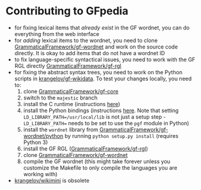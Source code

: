 # Contributing to GFpedia

- for fixing lexical items that _already exist_ in the GF wordnet, you can do everything from the web interface
- for _adding_ lexical items to the wordnet, you need to clone [GrammaticalFramework/gf-wordnet](https://github.com/GrammaticalFramework/gf-wordnet) and work on the source code directly. It is okay to add items that do not have a wordnet ID
- to fix language-specific syntactical issues, you need to work with the GF RGL directly [GrammaticalFramework/gf-rgl](https://github.com/GrammaticalFramework/gf-rgl)
- for fixing the abstract syntax trees, you need to work on the Python scripts in [krangelov/gf-wikidata](https://github.com/krangelov/gf-wikidata). To test your changes locally, you need to:
  1. clone [GrammaticalFramework/gf-core](https://github.com/GrammaticalFramework/gf-core)
  2. switch to the `majestic` branch
  3. install the C runtime (instructions [here](https://github.com/GrammaticalFramework/gf-core/tree/majestic/src/runtime/c))
  4. install the Python bindings (instructions [here](https://github.com/GrammaticalFramework/gf-core/tree/majestic/src/runtime/python). Note that setting `LD_LIBRARY_PATH=/usr/local/lib` is not just a setup step - `LD_LIBRARY_PATH=` needs to be set to use the `pgf` module in Python)
  5. install the `wordnet` library from [GrammaticalFramework/gf-wordnet/python](https://github.com/GrammaticalFramework/gf-wordnet/tree/master/python) by running `python setup.py install` (requires Python 3)
  6. install the GF RGL ([GrammaticalFramework/gf-rgl](https://github.com/GrammaticalFramework/gf-rgl))
  7. clone [GrammaticalFramework/gf-wordnet](https://github.com/GrammaticalFramework/gf-wordnet)
  8. compile the GF wordnet (this might take forever unless you customize the Makefile to only compile the languages you are working with)
- [krangelov/wikimini](https://github.com/krangelov/wikimini) is obsolete